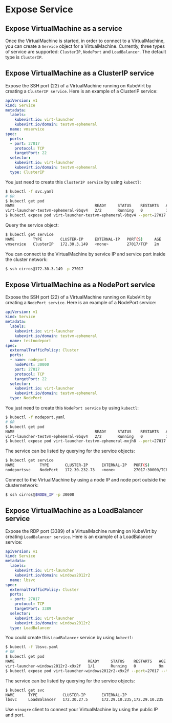 # Expose Service

## Expose VirtualMachine as a service

Once the VirtualMachine is started, in order to connect to a VirtualMachine, you can create a `Service` object for a VirtualMachine.
Currently, three types of service are supported: `ClusterIP`, `NodePort` and `LoadBalancer`. The default type is `ClusterIP`.

## Expose VirtualMachine as a ClusterIP service

Expose the SSH port (22) of a VirtualMachine running on KubeVirt by creating a `ClusterIP service`. Here is an example of a ClusterIP service:

```yaml
apiVersion: v1
kind: Service
metadata:
  labels:
    kubevirt.io: virt-launcher
    kubevirt.io/domain: testvm-ephemeral
  name: vmservice
spec:
  ports:
  - port: 27017
    protocol: TCP
    targetPort: 22
  selector:
    kubevirt.io: virt-launcher
    kubevirt.io/domain: testvm-ephemeral
  type: ClusterIP
```

You just need to create this `ClusterIP service` by using `kubectl`:

```bash
$ kubectl -f svc.yaml
# OR
$ kubectl get pod
NAME                                   READY     STATUS    RESTARTS   AGE
virt-launcher-testvm-ephemeral-9bqv4   2/2       Running   0          10m
$ kubectl expose pod virt-launcher-testvm-ephemeral-9bqv4 --port=27017 --target-port=22 --name=vmservice
```

Query the service object:

```bash
$ kubectl get service
NAME        TYPE        CLUSTER-IP     EXTERNAL-IP   PORT(S)     AGE
vmservice   ClusterIP   172.30.3.149   <none>        27017/TCP   2m
```

You can connect to the VirtualMachine by service IP and service port inside the cluster network:

```bash
$ ssh cirros@172.30.3.149 -p 27017
```

## Expose VirtualMachine as a NodePort service

Expose the SSH port (22) of a VirtualMachine running on KubeVirt by creating a `NodePort service`. Here is an example of a NodePort service:

```yaml
apiVersion: v1
kind: Service
metadata:
  labels:
    kubevirt.io: virt-launcher
    kubevirt.io/domain: testvm-ephemeral
  name: testnodeport
spec:
  externalTrafficPolicy: Cluster
  ports:
  - name: nodeport
    nodePort: 30000
    port: 27017
    protocol: TCP
    targetPort: 22
  selector:
    kubevirt.io: virt-launcher
    kubevirt.io/domain: testvm-ephemeral
  type: NodePort
```

You just need to create this `NodePort service` by using `kubectl`:

```bash
$ kubectl -f nodeport.yaml
# OR
$ kubectl get pod
NAME                                   READY     STATUS    RESTARTS   AGE
virt-launcher-testvm-ephemeral-9bqv4   2/2       Running   0          10m
$ kubectl expose pod virt-launcher-testvm-ephemeral-mxjh8 --port=27017 --target-port=22 --type=NodePort --name=nodeportsvc
```

The service can be listed by querying for the service objects:

```bash
$ kubectl get service
NAME           TYPE       CLUSTER-IP      EXTERNAL-IP   PORT(S)           AGE
nodeportsvc    NodePort   172.30.232.73   <none>        27017:30000/TCP   5m
```

Connect to the VirtualMachine by using a node IP and node port outside the clusternetwork:

```bash
$ ssh cirros@$NODE_IP -p 30000
```

## Expose VirtualMachine as a LoadBalancer service

Expose the RDP port (3389) of a VirtualMachine running on KubeVirt by creating `LoadBalancer service`. Here is an example of a LoadBalancer service:

```yaml
apiVersion: v1
kind: Service
metadata:
  labels:
    kubevirt.io: virt-launcher
    kubevirt.io/domain: windows2012r2
  name: lbsvc
spec:
  externalTrafficPolicy: Cluster
  ports:
  - port: 27017
    protocol: TCP
    targetPort: 3389
  selector:
    kubevirt.io: virt-launcher
    kubevirt.io/domain: windows2012r2
  type: LoadBalancer
```

You could create this `LoadBalancer` service by using `kubectl`:

```bash
$ kubectl -f lbsvc.yaml
# OR
$ kubectl get pod
NAME                                READY     STATUS    RESTARTS   AGE
virt-launcher-windows2012r2-x9x2f   1/1       Running   0          9m
$ kubectl expose pod virt-launcher-windows2012r2-x9x2f --port=27017 --target-port=3389 --name=lbsvc --type=LoadBalancer
```

The service can be listed by querying for the service objects:

```bash
$ kubectl get svc
NAME      TYPE           CLUSTER-IP       EXTERNAL-IP                   PORT(S)           AGE
lbsvc     LoadBalancer   172.30.27.5      172.29.10.235,172.29.10.235   27017:31829/TCP   5s
```

Use `vinagre` client to connect your VirtualMachine by using the public IP and port.

